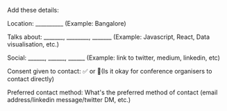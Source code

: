 Add these details:

Location: __________ (Example: Bangalore)

Talks about: _______, ________, _______ (Example: Javascript, React, Data visualisation, etc.)

Social: ______, ______, ______ (Example: link to twitter, medium, linkedin, etc)

Consent given to contact: ✅ or 🚫(Is it okay for conference organisers to contact directly)

Preferred contact method: What's the preferred method of contact (email address/linkedin message/twitter DM, etc.)
